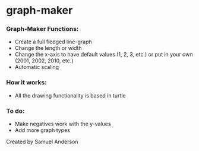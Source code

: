 # graph-maker

### Graph-Maker Functions:
* Create a full fledged line-graph
* Change the length or width
* Change the x-axis to have default values (1, 2, 3, etc.) or put in your own (2001, 2002, 2010, etc.)
* Automatic scaling

### How it works:
* All the drawing functionality is based in turtle

### To do:
* Make negatives work with the y-values
* Add more graph types

Created by Samuel Anderson